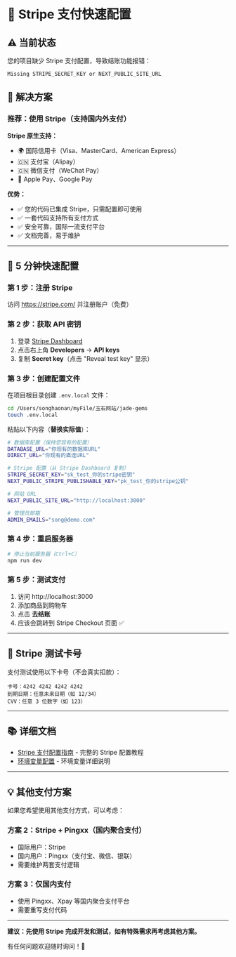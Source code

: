 # 🚀 Stripe 支付快速配置

## ⚠️ 当前状态

您的项目缺少 Stripe 支付配置，导致结账功能报错：

```
Missing STRIPE_SECRET_KEY or NEXT_PUBLIC_SITE_URL
```

## 🎯 解决方案

### 推荐：使用 Stripe（支持国内外支付）

**Stripe 原生支持：**
- 🌍 国际信用卡（Visa、MasterCard、American Express）
- 🇨🇳 支付宝（Alipay）
- 🇨🇳 微信支付（WeChat Pay）
- 📱 Apple Pay、Google Pay

**优势：**
- ✅ 您的代码已集成 Stripe，只需配置即可使用
- ✅ 一套代码支持所有支付方式
- ✅ 安全可靠，国际一流支付平台
- ✅ 文档完善，易于维护

---

## 📝 5 分钟快速配置

### 第 1 步：注册 Stripe

访问 https://stripe.com/ 并注册账户（免费）

### 第 2 步：获取 API 密钥

1. 登录 [Stripe Dashboard](https://dashboard.stripe.com/)
2. 点击右上角 **Developers** → **API keys**
3. 复制 **Secret key**（点击 "Reveal test key" 显示）

### 第 3 步：创建配置文件

在项目根目录创建 `.env.local` 文件：

```bash
cd /Users/songhaonan/myFile/玉石网站/jade-gems
touch .env.local
```

粘贴以下内容（**替换实际值**）：

```bash
# 数据库配置（保持您现有的配置）
DATABASE_URL="你现有的数据库URL"
DIRECT_URL="你现有的直连URL"

# Stripe 配置（从 Stripe Dashboard 复制）
STRIPE_SECRET_KEY="sk_test_你的stripe密钥"
NEXT_PUBLIC_STRIPE_PUBLISHABLE_KEY="pk_test_你的stripe公钥"

# 网站 URL
NEXT_PUBLIC_SITE_URL="http://localhost:3000"

# 管理员邮箱
ADMIN_EMAILS="song@demo.com"
```

### 第 4 步：重启服务器

```bash
# 停止当前服务器（Ctrl+C）
npm run dev
```

### 第 5 步：测试支付

1. 访问 http://localhost:3000
2. 添加商品到购物车
3. 点击 **去结账**
4. 应该会跳转到 Stripe Checkout 页面 ✅

---

## 🧪 Stripe 测试卡号

支付测试使用以下卡号（不会真实扣款）：

```
卡号：4242 4242 4242 4242
到期日期：任意未来日期（如 12/34）
CVV：任意 3 位数字（如 123）
```

---

## 📚 详细文档

- [Stripe 支付配置指南](./docs/Stripe支付配置指南.md) - 完整的 Stripe 配置教程
- [环境变量配置](./docs/环境变量配置.md) - 环境变量详细说明

---

## 💡 其他支付方案

如果您希望使用其他支付方式，可以考虑：

### 方案 2：Stripe + Pingxx（国内聚合支付）
- 国际用户：Stripe
- 国内用户：Pingxx（支付宝、微信、银联）
- 需要维护两套支付逻辑

### 方案 3：仅国内支付
- 使用 Pingxx、Xpay 等国内聚合支付平台
- 需要重写支付代码

---

**建议：先使用 Stripe 完成开发和测试，如有特殊需求再考虑其他方案。**

有任何问题欢迎随时询问！🎉

